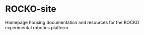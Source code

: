 # ROCKO-site
Homepage housing documentation and resources for the ROCKO experimental robotics platform.
